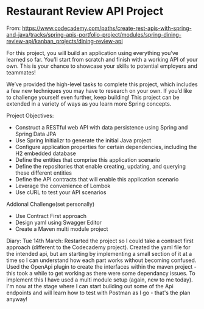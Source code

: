 # Restaurant Review API Project

From: https://www.codecademy.com/paths/create-rest-apis-with-spring-and-java/tracks/spring-apis-portfolio-project/modules/spring-dining-review-api/kanban_projects/dining-review-api

For this project, you will build an application using everything you’ve learned so far. You’ll start from scratch and finish with a working API of your own. This is your chance to showcase your skills to potential employers and teammates!

We’ve provided the high-level tasks to complete this project, which includes a few new techniques you may have to research on your own. If you’d like to challenge yourself even further, keep building! This project can be extended in a variety of ways as you learn more Spring concepts.

Project Objectives:
- Construct a RESTful web API with data persistence using Spring and Spring Data JPA
- Use Spring Initializr to generate the initial Java project
- Configure application properties for certain dependencies, including the H2 embedded database
- Define the entities that comprise this application scenario
- Define the repositories that enable creating, updating, and querying these different entities
- Define the API contracts that will enable this application scenario
- Leverage the convenience of Lombok
- Use cURL to test your API scenarios

Addional Challenge(set personally)
- Use Contract First approach
- Design yaml using Swagger Editor
- Create a Maven multi module project

Diary:
Tue 14th March: Restarted the project so I could take a contract first approach (different to the Codecademy project). Created the yaml file for the intended api, but am starting by implementing a small section of it at a time so I can understand how each part works without becoming confused. Used the OpenApi plugin to create the interfaces within the maven project - this took a while to get working as there were some dependancy issues. To implement this I have used a multi module setup (again, new to me today). I'm now at the stage where I can start building out some of the Api endpoints and will learn how to test with Postman as I go - that's the plan anyway!
